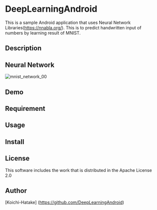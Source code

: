 # DeepLearningAndroid
This is a sample Android application that uses Neural Network Libraries(https://nnabla.org/).
This is to predict handwritten input of numbers by learning result of MNIST.

## Description

## Neural Network
![mnist_network_00](https://user-images.githubusercontent.com/45664722/50375474-2c74be00-0641-11e9-8422-3ac6868d7cfa.png)

## Demo

## Requirement

## Usage

## Install

## License
This software includes the work that is distributed in the Apache License 2.0

## Author
[Koichi-Hatake] (https://github.com/DeepLearningAndroid)
